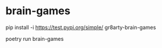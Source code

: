 # brain-games

pip install -i https://test.pypi.org/simple/ gr8arty-brain-games

poetry run brain-games
